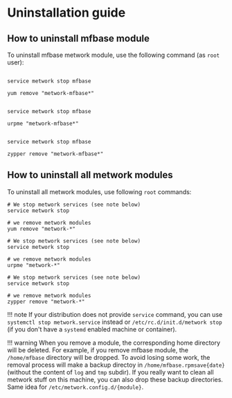 # Uninstallation guide

## How to uninstall mfbase module

To uninstall mfbase metwork module, use the following command (as `root` user):

```console tab="CentOS/Fedora"

service metwork stop mfbase

yum remove "metwork-mfbase*"
```

```console tab="Mageia"

service metwork stop mfbase

urpme "metwork-mfbase*"
```

```console tab="SUSE"

service metwork stop mfbase

zypper remove "metwork-mfbase*"
```

## How to uninstall all metwork modules

To uninstall all metwork modules, use following `root` commands:

```console tab="CentOS/Fedora"
# We stop metwork services (see note below)
service metwork stop

# we remove metwork modules
yum remove "metwork-*"
```

```console tab="Mageia"
# We stop metwork services (see note below)
service metwork stop

# we remove metwork modules
urpme "metwork-*"
```

```console tab="SUSE"
# We stop metwork services (see note below)
service metwork stop

# we remove metwork modules
zypper remove "metwork-*"
```

!!! note
    If your distribution does not provide `service` command, you can use
    `systemctl stop metwork.service` instead or `/etc/rc.d/init.d/metwork stop`
    (if you don't have a `systemd` enabled machine or container).

!!! warning
    When you remove a module, the corresponding home directory will be deleted.
    For example, if you remove mfbase module, the `/home/mfbase` directory
    will be dropped. To avoid losing some work, the removal process will make a
    backup directoy in `/home/mfbase.rpmsave{date}` (without the content of
    `log` and `tmp` subdir). If you really want to clean all metwork stuff on
    this machine, you can also drop these backup directories. Same idea for
    `/etc/metwork.config.d/{module}`.

